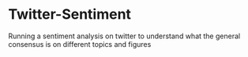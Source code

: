 # Twitter-Sentiment
Running a sentiment analysis on twitter to understand what the general consensus is on different topics and figures
